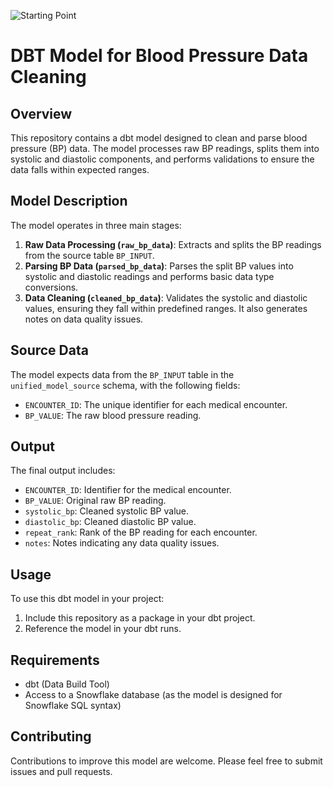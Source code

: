 ![Starting Point](<alt="image" src="https://github.com/pikki/unifiedmodel/assets/5861934/d4035df8-5336-4f56-a6bf-a2e7b51f7e5a">)

# DBT Model for Blood Pressure Data Cleaning

## Overview
This repository contains a dbt model designed to clean and parse blood pressure (BP) data. The model processes raw BP readings, splits them into systolic and diastolic components, and performs validations to ensure the data falls within expected ranges.

## Model Description
The model operates in three main stages:
1. **Raw Data Processing (`raw_bp_data`)**: Extracts and splits the BP readings from the source table `BP_INPUT`.
2. **Parsing BP Data (`parsed_bp_data`)**: Parses the split BP values into systolic and diastolic readings and performs basic data type conversions.
3. **Data Cleaning (`cleaned_bp_data`)**: Validates the systolic and diastolic values, ensuring they fall within predefined ranges. It also generates notes on data quality issues.

## Source Data
The model expects data from the `BP_INPUT` table in the `unified_model_source` schema, with the following fields:
- `ENCOUNTER_ID`: The unique identifier for each medical encounter.
- `BP_VALUE`: The raw blood pressure reading.

## Output
The final output includes:
- `ENCOUNTER_ID`: Identifier for the medical encounter.
- `BP_VALUE`: Original raw BP reading.
- `systolic_bp`: Cleaned systolic BP value.
- `diastolic_bp`: Cleaned diastolic BP value.
- `repeat_rank`: Rank of the BP reading for each encounter.
- `notes`: Notes indicating any data quality issues.

## Usage
To use this dbt model in your project:
1. Include this repository as a package in your dbt project.
2. Reference the model in your dbt runs.

## Requirements
- dbt (Data Build Tool)
- Access to a Snowflake database (as the model is designed for Snowflake SQL syntax)

## Contributing
Contributions to improve this model are welcome. Please feel free to submit issues and pull requests.

